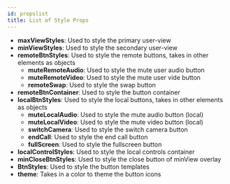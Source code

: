 ```yaml
---
id: propslist
title: List of Style Props
---
```


+ **maxViewStyles**: Used to style the primary user-view 
+ **minViewStyles**: Used to style the secondary user-view
+ **remoteBtnStyles**: Used to style the remote buttons, takes in other elements as objects
  + **muteRemoteAudio**: Used to style the mute user audio button
  + **muteRemoteVideo**: Used to style the mute user vide button
  + **remoteSwap**: Used to style the swap button 
+ **remoteBtnContainer**: Used to style the button container
+ **localBtnStyles**: Used to style the local buttons, takes in other elements as objects
  + **muteLocalAudio**: Used to style the mute audio button (local)
  + **muteLocalVideo**: Used to style the mute video button (local)
  + **switchCamera**: Used to style the switch camera button
  + **endCall**: Used to style the end call button
  + **fullScreen**: Used to style the fullscreen button
+ **localControlStyles**: Used to style the local controls container
+ **minCloseBtnStyles**: Used to style the close button of minView overlay
+ **BtnStyles**: Used to style the button templates
+ **theme**: Takes in a color to theme the button icons
